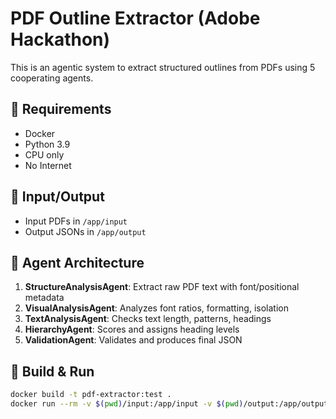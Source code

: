 # PDF Outline Extractor (Adobe Hackathon)

This is an agentic system to extract structured outlines from PDFs using 5 cooperating agents.

## 🔧 Requirements

- Docker
- Python 3.9
- CPU only
- No Internet

## 📁 Input/Output

- Input PDFs in `/app/input`
- Output JSONs in `/app/output`

## 🧠 Agent Architecture

1. **StructureAnalysisAgent**: Extract raw PDF text with font/positional metadata
2. **VisualAnalysisAgent**: Analyzes font ratios, formatting, isolation
3. **TextAnalysisAgent**: Checks text length, patterns, headings
4. **HierarchyAgent**: Scores and assigns heading levels
5. **ValidationAgent**: Validates and produces final JSON

## 🚀 Build & Run

```bash
docker build -t pdf-extractor:test .
docker run --rm -v $(pwd)/input:/app/input -v $(pwd)/output:/app/output --network none pdf-extractor:test
```
